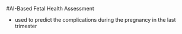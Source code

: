 #AI-Based Fetal Health Assessment
- used to predict the complications during the pregnancy in the last trimester

